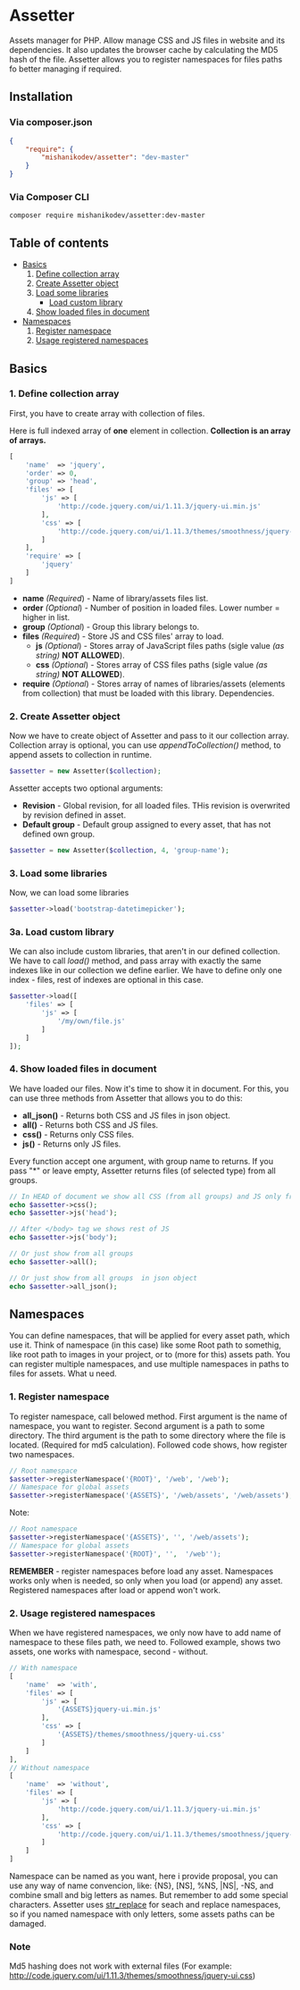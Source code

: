# Assetter
Assets manager for PHP. Allow manage CSS and JS files in website and its dependencies. It also updates the browser cache by calculating the MD5 hash of the file. Assetter allows you to register namespaces for files paths fo better managing if required.

## Installation

### Via composer.json

```json
{
    "require": {
        "mishanikodev/assetter": "dev-master"
    }
}
```
### Via Composer CLI

```cli
composer require mishanikodev/assetter:dev-master
```
## Table of contents
* [Basics](#basics)
    1. [Define collection array](#1-define-collection-array)
    2. [Create Assetter object](#2-create-assetter-object)
    3. [Load some libraries](#3-load-some-libraries)
        * [Load custom library](#3a-load-custom-library)
    4. [Show loaded files in document](#4-show-loaded-files-in-document)
* [Namespaces](#namespaces)
    1. [Register namespace](#1-register-namespace)
    2. [Usage registered namespaces](#2-usage-registered-namespaces)
    
## Basics

### 1. Define collection array
First, you have to create array with collection of files.

Here is full indexed array of **one** element in collection. **Collection is an array of arrays.**
```php
[
    'name'  => 'jquery',
    'order' => 0,
    'group' => 'head',
    'files' => [
        'js' => [
            'http://code.jquery.com/ui/1.11.3/jquery-ui.min.js'
        ],
        'css' => [
            'http://code.jquery.com/ui/1.11.3/themes/smoothness/jquery-ui.css'
        ]
    ],
    'require' => [
        'jquery'
    ]
]
```
* **name** *(Required*) - Name of library/assets files list.
* **order** *(Optional*) - Number of position in loaded files. Lower number = higher in list.
* **group** *(Optional*) - Group this library belongs to.
* **files** *(Required*) - Store JS and CSS files' array to load.
    * **js** *(Optional*) - Stores array of JavaScript files paths (sigle value *(as string)* **NOT ALLOWED**).
    * **css** *(Optional*) - Stores array of CSS files paths (sigle value *(as string)* **NOT ALLOWED**).
* **require** *(Optional*) - Stores array of names of libraries/assets (elements from collection) that must be loaded with this library. Dependencies.

### 2. Create Assetter object
Now we have to create object of Assetter and pass to it our collection array. Collection array is optional, you can use *appendToCollection()* method, to append assets to collection in runtime.
```php
$assetter = new Assetter($collection);
```
Assetter accepts two optional arguments:
* **Revision** - Global revision, for all loaded files. THis revision is overwrited by revision defined in asset.
* **Default group** - Default group assigned to every asset, that has not defined own group.

```php
$assetter = new Assetter($collection, 4, 'group-name');
```

### 3. Load some libraries
Now, we can load some libraries
```php
$assetter->load('bootstrap-datetimepicker');
```

### 3a. Load custom library
We can also include custom libraries, that aren't in our defined collection. We have to call *load()* method, and pass array with exactly the same indexes like in our collection we define earlier. We have to define only one index - files, rest of indexes are optional in this case.
```php
$assetter->load([
    'files' => [
        'js' => [
            '/my/own/file.js'
        ]
    ]
]);
```
### 4. Show loaded files in document
We have loaded our files. Now it's time to show it in document. For this, you can use three methods from Assetter that allows you to do this:
* **all_json()** - Returns both CSS and JS files in json object.
* **all()** - Returns both CSS and JS files.
* **css()** - Returns only CSS files.
* **js()** - Returns only JS files.

Every function accept one argument, with group name to returns. If you pass "*" or leave empty, Assetter returns files (of selected type) from all groups.

```php
// In HEAD of document we show all CSS (from all groups) and JS only from 'head' group.
echo $assetter->css();
echo $assetter->js('head');

// After </body> tag we shows rest of JS
echo $assetter->js('body');

// Or just show from all groups
echo $assetter->all();

// Or just show from all groups  in json object
echo $assetter->all_json();
```

## Namespaces

You can define namespaces, that will be applied for every asset path, which use it. Think of namespace (in this case) like some Root path to somethig, like root path to images in your project, or to (more for this) assets path. You can register multiple namespaces, and use multiple namespaces in paths to files for assets. What u need.

### 1. Register namespace
To register namespace, call belowed method. First argument is the name of namespace, you want to register. Second argument is a path to some directory. The third argument is the path to some directory where the file is located. (Required for md5 calculation). Followed code shows, how register two namespaces.

```php
// Root namespace
$assetter->registerNamespace('{ROOT}', '/web', '/web');
// Namespace for global assets
$assetter->registerNamespace('{ASSETS}', '/web/assets', '/web/assets');
```

Note:

```php
// Root namespace
$assetter->registerNamespace('{ASSETS}', '', '/web/assets');
// Namespace for global assets
$assetter->registerNamespace('{ROOT}', '',  '/web'');
```
**REMEMBER** - register namespaces before load any asset. Namespaces works only when is needed, so only when you load (or append) any asset. Registered namespaces after load or append won't work.

### 2. Usage registered namespaces
When we have registered namespaces, we only now have to add name of namespace to these files path, we need to. Followed example, shows two assets, one works with namespace, second - without.
```php
// With namespace
[
    'name'  => 'with',
    'files' => [
        'js' => [
            '{ASSETS}jquery-ui.min.js'
        ],
        'css' => [
            '{ASSETS}/themes/smoothness/jquery-ui.css'
        ]
    ]
],
// Without namespace
[
    'name'  => 'without',
    'files' => [
        'js' => [
            'http://code.jquery.com/ui/1.11.3/jquery-ui.min.js'
        ],
        'css' => [
            'http://code.jquery.com/ui/1.11.3/themes/smoothness/jquery-ui.css'
        ]
    ]
]
```
Namespace can be named as you want, here i provide proposal, you can use any way of name convencion, like: {NS}, [NS], %NS, |NS|, -NS, and combine small and big letters as names. But remember to add some special characters. 
Assetter uses [str_replace](http://php.net/manual/en/function.str-replace.php) for seach and replace namespaces, so if you named namespace with only letters, some assets paths can be damaged.

### Note
Md5 hashing does not work with external files 
(For example: http://code.jquery.com/ui/1.11.3/themes/smoothness/jquery-ui.css)

